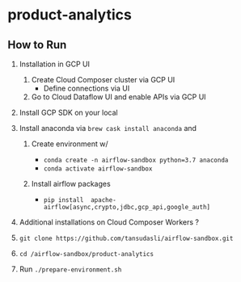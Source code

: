 # product-analytics


## How to Run
1. Installation in GCP UI
    1. Create Cloud Composer cluster via GCP UI
       - Define connections via UI
    2. Go to Cloud Dataflow UI and enable APIs via GCP UI

2. Install GCP SDK on your local
3. Install anaconda via `brew cask install anaconda` and 
    1. Create environment w/ 
        - `conda create -n airflow-sandbox python=3.7 anaconda`
        - `conda activate airflow-sandbox`
    
    2. Install airflow packages 
       - `pip install  apache-airflow[async,crypto,jdbc,gcp_api,google_auth]`
4. Additional installations on Cloud Composer Workers ?
5. `git clone https://github.com/tansudasli/airflow-sandbox.git`
6. `cd /airflow-sandbox/product-analytics`
7. Run `./prepare-environment.sh`
